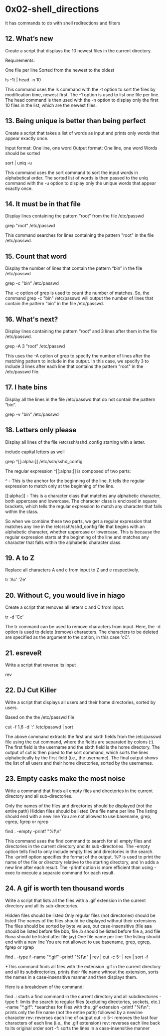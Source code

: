 # 0x02-shell_directions
It has commands to do with shell redirections and filters
## 12. What’s new
Create a script that displays the 10 newest files in the current directory.

Requirements:

One file per line
Sorted from the newest to the oldest

ls -1t | head -n 10

This command uses the ls command with the -t option to sort the files by modification time, newest first. The -1 option is used to list one file per line. The head command is then used with the -n option to display only the first 10 files in the list, which are the newest files.
## 13. Being unique is better than being perfect
Create a script that takes a list of words as input and prints only words that appear exactly once.

Input format: One line, one word
Output format: One line, one word
Words should be sorted

sort | uniq -u

This command uses the sort command to sort the input words in alphabetical order. The sorted list of words is then passed to the uniq command with the -u option to display only the unique words that appear exactly once.
## 14. It must be in that file
Display lines containing the pattern “root” from the file /etc/passwd

grep "root" /etc/passwd

This command searches for lines containing the pattern "root" in the file /etc/passwd.
## 15. Count that word
Display the number of lines that contain the pattern “bin” in the file /etc/passwd

grep -c "bin" /etc/passwd

The -c option of grep is used to count the number of matches. So, the command grep -c "bin" /etc/passwd will output the number of lines that contain the pattern "bin" in the file /etc/passwd.
## 16. What's next?
Display lines containing the pattern “root” and 3 lines after them in the file /etc/passwd.

grep -A 3 "root" /etc/passwd

This uses the -A option of grep to specify the number of lines after the matching pattern to include in the output. In this case, we specify 3 to include 3 lines after each line that contains the pattern "root" in the /etc/passwd file.
## 17. I hate bins
Display all the lines in the file /etc/passwd that do not contain the pattern “bin”.

grep -v "bin" /etc/passwd

## 18. Letters only please
Display all lines of the file /etc/ssh/sshd_config starting with a letter.

include capital letters as well

grep ^[[:alpha:]] /etc/ssh/sshd_config

The regular expression ^[[:alpha:]] is composed of two parts:

^ - This is the anchor for the beginning of the line. It tells the regular expression to match only at the beginning of the line.

[[:alpha:]] - This is a character class that matches any alphabetic character, both uppercase and lowercase. The character class is enclosed in square brackets, which tells the regular expression to match any character that falls within the class.

So when we combine these two parts, we get a regular expression that matches any line in the /etc/ssh/sshd_config file that begins with an alphabetic character, whether uppercase or lowercase. This is because the regular expression starts at the beginning of the line and matches any character that falls within the alphabetic character class.
## 19. A to Z
Replace all characters A and c from input to Z and e respectively.

tr 'Ac' 'Ze' 

## 20. Without C, you would live in hiago
Create a script that removes all letters c and C from input.

tr -d 'Cc'

The tr command can be used to remove characters from input.
Here, the -d option is used to delete (remove) characters. The characters to be deleted are specified as the argument to the option, in this case 'cC'.

## 21. esreveR
Write a script that reverse its input

rev

## 22. DJ Cut Killer
Write a script that displays all users and their home directories, sorted by users.

Based on the the /etc/passwd file

cut -f 1,6 -d ':' /etc/passwd | sort

The above command extracts the first and sixth fields from the /etc/passwd file using the cut command, where the fields are separated by colons (:). The first field is the username and the sixth field is the home directory. The output of cut is then piped to the sort command, which sorts the lines alphabetically by the first field (i.e., the username). The final output shows the list of all users and their home directories, sorted by the usernames.

## 23. Empty casks make the most noise
Write a command that finds all empty files and directories in the current directory and all sub-directories.

Only the names of the files and directories should be displayed (not the entire path)
Hidden files should be listed
One file name per line
The listing should end with a new line
You are not allowed to use basename, grep, egrep, fgrep or rgrep

find . -empty -printf "%f\n"

This command uses the find command to search for all empty files and directories in the current directory and its sub-directories. The -empty option tells find to only include empty files and directories in the search. The -printf option specifies the format of the output. %P is used to print the name of the file or directory relative to the starting directory, and \n adds a new line after each result. The -printf option is more efficient than using -exec to execute a separate command for each result.

## 24. A gif is worth ten thousand words
Write a script that lists all the files with a .gif extension in the current directory and all its sub-directories.

Hidden files should be listed
Only regular files (not directories) should be listed
The names of the files should be displayed without their extensions
The files should be sorted by byte values, but case-insensitive (file aaa should be listed before file bbb, file .b should be listed before file a, and file Rona should be listed after file jay)
One file name per line
The listing should end with a new line
You are not allowed to use basename, grep, egrep, fgrep or rgrep

find . -type f -name "*.gif" -printf "%f\n" | rev | cut -c 5- | rev | sort -f

*This command finds all files with the extension .gif in the current directory and all its subdirectories, prints their file name without the extension, sorts the names in a case-insensitive manner and then displays them.

Here is a breakdown of the command:

find .: starts a find command in the current directory and all subdirectories
-type f: limits the search to regular files (excluding directories, sockets, etc.)
-name "*.gif": *searches for files with the .gif extension
-printf "%f\n": prints only the file name (not the entire path) followed by a newline character
rev: reverses each line of output
cut -c 5-: removes the last four characters of each line (i.e., the .gif extension)
rev: reverses each line back to its original order
sort -f: sorts the lines in a case-insensitive manner



